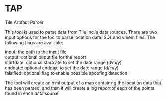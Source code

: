 # TAP
Tile Artifact Parser

This tool is used to parse data from Tile Inc.'s data sources. There are two input options for the tool to parse location data: SQL and vmem files. 
The following flags are available:
  
   input:     the path to the input file \
   output:    optional ouput file for the report \
   startdate: optional startdate to set the date range (d/m/y) \
   enddate:   optional enddate to set the date range (d/m/y) \
   falsified: optional flag to enable possible spoofing detection 
   
The tool will create an html output of a map containing the location data that has been parsed, and then it will create a log report of each of the points found in each data source.


